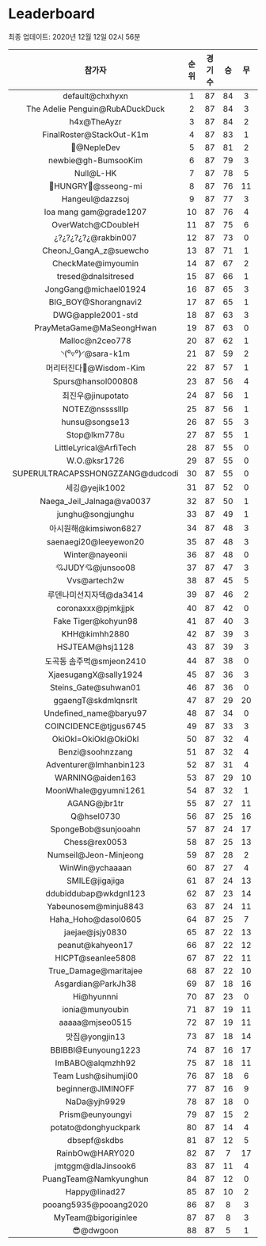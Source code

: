# Leaderboard
최종 업데이트: 2020년 12월 12일 02시 56분




| 참가자 | 순위 | 경기수 | 승 | 무 | 패 | 승점 |
|:---:|:---:|:---:|:---:|:---:|:---:|:---:|
| default@chxhyxn | 1 | 87 | 84 | 3 | 0 | 255 |
| The Adelie Penguin@RubADuckDuck | 2 | 87 | 84 | 3 | 0 | 255 |
| h4x@TheAyzr | 3 | 87 | 84 | 2 | 1 | 254 |
| FinalRoster@StackOut-K1m | 4 | 87 | 83 | 1 | 3 | 250 |
| 🥈@NepleDev | 5 | 87 | 81 | 2 | 4 | 245 |
| newbie@gh-BumsooKim | 6 | 87 | 79 | 3 | 5 | 240 |
| Null@L-HK | 7 | 87 | 78 | 5 | 4 | 239 |
| 🍗HUNGRY🍗@sseong-mi | 8 | 87 | 76 | 11 | 0 | 239 |
| Hangeul@dazzsoj | 9 | 87 | 77 | 3 | 7 | 234 |
| loa mang gam@grade1207 | 10 | 87 | 76 | 4 | 7 | 232 |
| OverWatch@CDoubleH | 11 | 87 | 75 | 6 | 6 | 231 |
| ¿?¿?¿?¿?¿@rakbin007 | 12 | 87 | 73 | 0 | 14 | 219 |
| CheonJ_GangA_z@suewcho | 13 | 87 | 71 | 1 | 15 | 214 |
| CheckMate@imyoumin | 14 | 87 | 67 | 2 | 18 | 203 |
| tresed@dnalsitresed | 15 | 87 | 66 | 1 | 20 | 199 |
| JongGang@michael01924 | 16 | 87 | 65 | 3 | 19 | 198 |
| BIG_BOY@Shorangnavi2 | 17 | 87 | 65 | 1 | 21 | 196 |
| DWG@apple2001-std | 18 | 87 | 63 | 3 | 21 | 192 |
| PrayMetaGame@MaSeongHwan | 19 | 87 | 63 | 0 | 24 | 189 |
| Malloc@n2ceo778 | 20 | 87 | 62 | 1 | 24 | 187 |
| ◝(⁰▿⁰)◜@sara-k1m | 21 | 87 | 59 | 2 | 26 | 179 |
| 머리터진다🤯@Wisdom-Kim | 22 | 87 | 57 | 1 | 29 | 172 |
| Spurs@hansol000808 | 23 | 87 | 56 | 4 | 27 | 172 |
| 최진우@jinupotato | 24 | 87 | 56 | 1 | 30 | 169 |
| NOTEZ@nsssslllp | 25 | 87 | 56 | 1 | 30 | 169 |
| hunsu@songse13 | 26 | 87 | 55 | 3 | 29 | 168 |
| Stop@lkm778u | 27 | 87 | 55 | 1 | 31 | 166 |
| LittleLyrical@ArfiTech | 28 | 87 | 55 | 0 | 32 | 165 |
| W.O.@ksr1726 | 29 | 87 | 55 | 0 | 32 | 165 |
| SUPERULTRACAPSSHONGZZANG@dudcodi | 30 | 87 | 55 | 0 | 32 | 165 |
| 세깅@yejik1002 | 31 | 87 | 52 | 0 | 35 | 156 |
| Naega_Jeil_Jalnaga@va0037 | 32 | 87 | 50 | 1 | 36 | 151 |
| junghu@songjunghu | 33 | 87 | 49 | 1 | 37 | 148 |
| 아시원해@kimsiwon6827 | 34 | 87 | 48 | 3 | 36 | 147 |
| saenaegi20@leeyewon20 | 35 | 87 | 48 | 3 | 36 | 147 |
| Winter@nayeonii | 36 | 87 | 48 | 0 | 39 | 144 |
| 💘JUDY💘@junsoo08 | 37 | 87 | 47 | 3 | 37 | 144 |
| Vvs@artech2w | 38 | 87 | 45 | 5 | 37 | 140 |
| 루덴나미선지자덱@da3414 | 39 | 87 | 46 | 2 | 39 | 140 |
| coronaxxx@pjmkjjpk | 40 | 87 | 42 | 0 | 45 | 126 |
| Fake Tiger@kohyun98 | 41 | 87 | 40 | 3 | 44 | 123 |
| KHH@kimhh2880 | 42 | 87 | 39 | 3 | 45 | 120 |
| HSJTEAM@hsj1128 | 43 | 87 | 39 | 3 | 45 | 120 |
| 도곡동 솜주먹@smjeon2410 | 44 | 87 | 38 | 0 | 49 | 114 |
| XjaesugangX@sally1924 | 45 | 87 | 36 | 3 | 48 | 111 |
| Steins_Gate@suhwan01 | 46 | 87 | 36 | 0 | 51 | 108 |
| ggaengT@skdmlqnsrlt | 47 | 87 | 29 | 20 | 38 | 107 |
| Undefined_name@baryu97 | 48 | 87 | 34 | 0 | 53 | 102 |
| COINCIDENCE@tjgus6745 | 49 | 87 | 33 | 3 | 51 | 102 |
| OkiOkl=OkiOkl@OkiOkl | 50 | 87 | 32 | 4 | 51 | 100 |
| Benzi@soohnzzang | 51 | 87 | 32 | 4 | 51 | 100 |
| Adventurer@Imhanbin123 | 52 | 87 | 31 | 4 | 52 | 97 |
| WARNING@aiden163 | 53 | 87 | 29 | 10 | 48 | 97 |
| MoonWhale@gyumni1261 | 54 | 87 | 32 | 1 | 54 | 97 |
| AGANG@jbr1tr | 55 | 87 | 27 | 11 | 49 | 92 |
| Q@hsel0730 | 56 | 87 | 25 | 16 | 46 | 91 |
| SpongeBob@sunjooahn | 57 | 87 | 24 | 17 | 46 | 89 |
| Chess@rex0053 | 58 | 87 | 25 | 13 | 49 | 88 |
| Numseil@Jeon-Minjeong | 59 | 87 | 28 | 2 | 57 | 86 |
| WinWin@ychaaaan | 60 | 87 | 27 | 4 | 56 | 85 |
| SMILE@jigajiga | 61 | 87 | 24 | 13 | 50 | 85 |
| ddubiddubap@wkdgnl123 | 62 | 87 | 23 | 14 | 50 | 83 |
| Yabeunosem@minju8843 | 63 | 87 | 24 | 11 | 52 | 83 |
| Haha_Hoho@dasol0605 | 64 | 87 | 25 | 7 | 55 | 82 |
| jaejae@jsjy0830 | 65 | 87 | 22 | 13 | 52 | 79 |
| peanut@kahyeon17 | 66 | 87 | 22 | 12 | 53 | 78 |
| HICPT@seanlee5808 | 67 | 87 | 22 | 11 | 54 | 77 |
| True_Damage@maritajee | 68 | 87 | 22 | 10 | 55 | 76 |
| Asgardian@ParkJh38 | 69 | 87 | 18 | 16 | 53 | 70 |
| Hi@hyunnni | 70 | 87 | 23 | 0 | 64 | 69 |
| ionia@munyoubin | 71 | 87 | 19 | 11 | 57 | 68 |
| aaaaa@mjseo0515 | 72 | 87 | 19 | 11 | 57 | 68 |
| 맛집@yongjin13 | 73 | 87 | 18 | 14 | 55 | 68 |
| BBIBBI@Eunyoung1223 | 74 | 87 | 16 | 17 | 54 | 65 |
| ImBABO@alqmzhh92 | 75 | 87 | 18 | 11 | 58 | 65 |
| Team Lush@sihumji00 | 76 | 87 | 18 | 6 | 63 | 60 |
| beginner@JIMINOFF | 77 | 87 | 16 | 9 | 62 | 57 |
| NaDa@yjh9929 | 78 | 87 | 18 | 0 | 69 | 54 |
| Prism@eunyoungyi | 79 | 87 | 15 | 2 | 70 | 47 |
| potato@donghyuckpark | 80 | 87 | 14 | 4 | 69 | 46 |
| dbsepf@skdbs | 81 | 87 | 12 | 5 | 70 | 41 |
| RainbOw@HARY020 | 82 | 87 | 7 | 17 | 63 | 38 |
| jmtggm@dlaJinsook6 | 83 | 87 | 11 | 4 | 72 | 37 |
| PuangTeam@Namkyunghun | 84 | 87 | 12 | 0 | 75 | 36 |
| Happy@linad27 | 85 | 87 | 10 | 2 | 75 | 32 |
| pooang5935@pooang2020 | 86 | 87 | 8 | 3 | 76 | 27 |
| MyTeam@bigoriginlee | 87 | 87 | 8 | 3 | 76 | 27 |
| 😎@dwgoon | 88 | 87 | 5 | 1 | 81 | 16 |